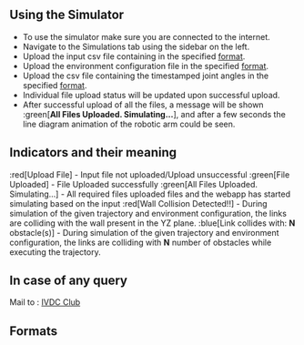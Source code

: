 ## Using the Simulator
* To use the simulator make sure you are connected to the internet.
* Navigate to the Simulations tab using the sidebar on the left.
* Upload the input csv file containing in the specified [format](#formats).
* Upload the environment configuration file in the specified [format](#formats).
* Upload the csv file containing the timestamped joint angles in the specified [format](#formats).
* Individual file upload status will be updated upon successful upload.
* After successful upload of all the files, a message will be shown :green[**All Files Uploaded. Simulating...**], and after a few seconds the line diagram animation of the robotic arm could be seen.


## Indicators and their meaning
:red[Upload File] - Input file not uploaded/Upload unsuccessful
:green[File Uploaded] - File Uploaded successfully
:green[All Files Uploaded. Simulating...] - All required files uploaded files and the webapp has started simulating based on the input
:red[Wall Collision Detected!!] - During simulation of the given trajectory and environment configuration, the links are colliding with the wall present in the YZ plane.
:blue[Link collides with: **N** obstacle(s)] - During simulation of the given trajectory and environment configuration, the links are colliding with **N** number of obstacles while executing the trajectory.


## In case of any query
Mail to : [IVDC Club](mailto:ivdc@iiti.ac.in)

## Formats